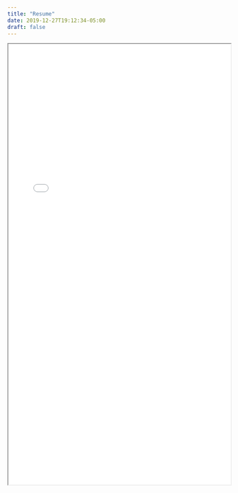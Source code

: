 ```yaml
---
title: "Resume"
date: 2019-12-27T19:12:34-05:00
draft: false
---
```


<iframe src="/pdf/resume.pdf" width="100%" height="1000px">This browser does not support pdfs.</iframe>

